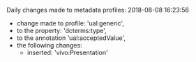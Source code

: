 Daily changes made to metadata profiles:
2018-08-08 16:23:56
  - change made to profile: 'ual:generic',
  - to the property: 'dcterms:type',
  - to the annotation 'ual:acceptedValue',
  - the following changes:
    - inserted: 'vivo:Presentation'

				